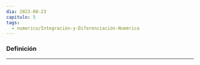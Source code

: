 ```yaml
---
dia: 2023-08-23
capitulo: 5
tags:
  - numerico/Integración-y-Diferenciación-Numérica
---
```

### Definición
---
